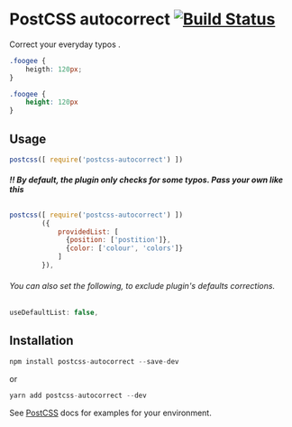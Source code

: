 # PostCSS autocorrect [![Build Status][ci-img]][ci]

Correct your everyday typos .

[PostCSS]: https://github.com/postcss/postcss
[ci-img]:  https://travis-ci.org/DimitrisNL/postcss-autocorrect.svg
[ci]:      https://travis-ci.org/DimitrisNL/postcss-autocorrect

```css
.foogee {
    heigth: 120px;
}
```

```css
.foogee {
    height: 120px
}
```

## Usage

```js
postcss([ require('postcss-autocorrect') ])
```

##### !! By default, the plugin only checks for some typos. Pass your own like this
##

```js
postcss([ require('postcss-autocorrect') ])
        ({
            providedList: [
              {position: ['postition']},
              {color: ['colour', 'colors']}
            ]
        }),
```
###### You can also set the following, to exclude plugin's defaults corrections.
##

```js
useDefaultList: false,
```


## Installation

```js
npm install postcss-autocorrect --save-dev
```
or
```js
yarn add postcss-autocorrect --dev
```

See [PostCSS] docs for examples for your environment.
